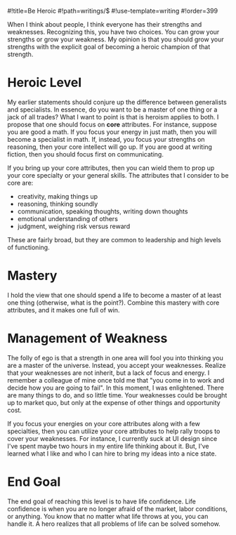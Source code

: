 #!title=Be Heroic
#!path=writings/$
#!use-template=writing
#!order=399

When I think about people, I think everyone has their strengths and weaknesses. Recognizing this, you have two choices. You can grow your strengths or grow your weakness. My opinion is that you should grow your strengths with the explicit goal of becoming a heroic champion of that strength.

# Heroic Level

My earlier statements should conjure up the difference between generalists and specialists. In essence, do you want to be a master of one thing or a jack of all trades? What I want to point is that is heroism applies to both. I propose that one should focus on **core** attributes. For instance, suppose you are good a math. If you focus your energy in just math, then you will become a specialist in math. If, instead, you focus your strengths on reasoning, then your core intellect will go up. If you are good at writing fiction, then you should focus first on communicating.

If you bring up your core attributes, then you can wield them to prop up your core specialty or your general skills. The attributes that I consider to be core are:

* creativity, making things up
* reasoning, thinking soundly
* communication, speaking thoughts, writing down thoughts
* emotional understanding of others
* judgment, weighing risk versus reward

These are fairly broad, but they are common to leadership and high levels of functioning.

# Mastery

I hold the view that one should spend a life to become a master of at least one thing (otherwise, what is the point?). Combine this mastery with core attributes, and it makes one full of win.

# Management of Weakness 

The folly of ego is that a strength in one area will fool you into thinking you are a master of the universe. Instead, you accept your weaknesses. Realize that your weaknesses are not inherit, but a lack of focus and energy. I remember a colleague of mine once told me that "you come in to work and decide how you are going to fail". In this moment, I was enlightened. There are many things to do, and so little time. Your weaknesses could be brought up to market quo, but only at the expense of other things and opportunity cost.

If you focus your energies on your core attributes along with a few specialties, then you can utilize your core attributes to help rally troops to cover your weaknesses. For instance, I currently suck at UI design since I've spent maybe two hours in my entire life thinking about it. But, I've learned what I like and who I can hire to bring my ideas into a nice state.

# End Goal

The end goal of reaching this level is to have life confidence. Life confidence is when you are no longer afraid of the market, labor conditions, or anything. You know that no matter what life throws at you, you can handle it. A hero realizes that all problems of life can be solved somehow.

